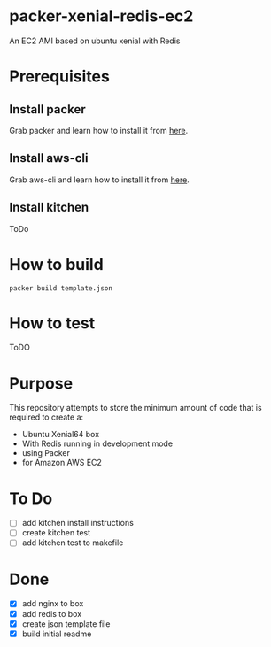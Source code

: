 # packer-xenial-redis-ec2
An EC2 AMI based on ubuntu xenial with Redis

# Prerequisites
## Install packer
Grab packer and learn how to install it from [here](https://www.packer.io/intro/getting-started/install.html).

## Install aws-cli
Grab aws-cli and learn how to install it from [here](https://docs.aws.amazon.com/cli/latest/userguide/cli-chap-welcome.html).

## Install kitchen
ToDo

# How to build

    packer build template.json
    

# How to test
ToDO
    


# Purpose

This repository attempts to store the minimum amount of code that is required to create a:
- Ubuntu Xenial64 box
- With Redis running in development mode
- using Packer
- for Amazon AWS EC2

# To Do
- [ ] add kitchen install instructions
- [ ] create kitchen test
- [ ] add kitchen test to makefile

# Done
- [x] add nginx to box
- [x] add redis to box
- [x] create json template file
- [x] build initial readme
